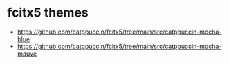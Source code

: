 # fcitx5 themes

- https://github.com/catppuccin/fcitx5/tree/main/src/catppuccin-mocha-blue
- https://github.com/catppuccin/fcitx5/tree/main/src/catppuccin-mocha-mauve
